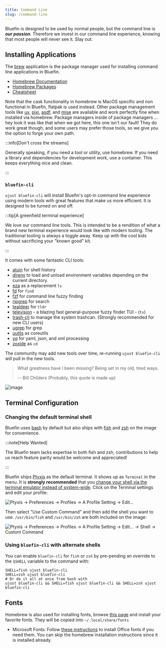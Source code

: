 ```yaml
---
title: Command Line 
slug: /command-line
---
```


Bluefin is designed to be used by normal people, but the command line is _**our passion**_. Therefore we invest in our command line experience, knowing that most people will never see it. Slay out.

## Installing Applications 

The [brew](https://brew.sh/) application is the package manager used for installing command line applications in Bluefin.

- [Homebrew Documentation](https://docs.brew.sh/)
- [Homebrew Packages](https://formulae.brew.sh/)
- [Cheatsheet](https://devhints.io/homebrew)

Note that the cask functionality in homebrew is MacOS specific and non functional in Bluefin, flatpak is used instead. Other package management tools like [uv](https://github.com/astral-sh/uv), [pixi](https://github.com/prefix-dev/pixi), [asdf](https://asdf-vm.com/), and [mise](https://github.com/jdx/mise) are available and work perfectly fine when installed via homebrew. Package managers inside of package managers ... hey look it was like that when we got here, this one isn't our fault! They do work great though, and some users may prefer those tools, so we give *you* the option to forge your own path. 

:::info[Don't cross the streams]

Generally speaking, if you need a tool or utility, use homebrew. If you need a library and dependencies for development work, use a container. This keeps everything nice and clean. 

:::

### `bluefin-cli`

`ujust bluefin-cli` will install Bluefin's opt-in command line experience using modern tools with great features that make us more efficient. It is designed to be turned on and off. 

:::tip[A greenfield terminal experience]

We love our command line tools. This is intended to be a rendition of what a brand new terminal experience would look like with modern tooling. The traditional tooling is always a toggle away. Keep up with the cool kids without sacrificing your "known good" kit. 

:::

It comes with some fantastic CLI tools:

- [atuin](https://github.com/atuinsh/atuin) for shell history
- [direnv](https://direnv.net/) to load and unload environment variables depending on the current directory.
- [eza](https://github.com/eza-community/eza) as a replacement `ls`
- [fd](https://github.com/sharkdp/fd) for `find`
- [fzf](https://github.com/junegunn/fzf) for command line fuzzy finding
- [ripgrep](https://github.com/BurntSushi/ripgrep) for search
- [tealdeer](https://github.com/dbrgn/tealdeer) for `tldr`
- [television](https://github.com/alexpasmantier/television) - a blazing fast general-purpose fuzzy finder TUI - (`tv`)
- [trash-cli](https://github.com/andreafrancia/trash-cli) to manage the system trashcan. (Strongly recommended for new CLI users)
- [ugrep](https://github.com/Genivia/ugrep) for grep
- [uutils](https://github.com/uutils/coreutils) as coreutils
- [yq](https://github.com/mikefarah/yq) for yaml, json, and xml processing
- [zoxide](https://github.com/ajeetdsouza/zoxide) as `cd`

The community may add new tools over time, re-running `ujust bluefin-cli` will pull in the new tools.

> What greatness have I been missing? Being set in my old, tired ways.
>
> -- Bill Childers (Probably, this quote is made up)

![image](https://github.com/user-attachments/assets/89be8151-5b57-4b71-bbe5-988bef2d6798)

## Terminal Configuration

### Changing the default terminal shell

Bluefin uses [bash](https://www.gnu.org/software/bash/) by default but also ships with [fish](https://fishshell.com/) and [zsh](https://www.zsh.org/) on the image for convenience.

:::note[Help Wanted]

The Bluefin team lacks expertise in both fish and zsh, contributions to help us reach feature parity would be welcome and appreciated!

:::

Bluefin ships [Ptyxis](https://devsuite.app/ptyxis/) as the default terminal. It shows up as `Terminal` in the menu. It is **strongly recommended** that you [change your shell via the terminal emulator instead of system-wide](https://tim.siosm.fr/blog/2023/12/22/dont-change-defaut-login-shell/). Click on the Terminal settings and edit your profile:

![Ptyxis → Preferences → Profiles → A Profile Setting → Edit...](https://github.com/user-attachments/assets/2c122205-dbd8-41e6-8b7b-4f536c3b69e9)

Then select "Use Custom Command" and then add the shell you want to use. `/usr/bin/fish` and `/usr/bin/zsh` are both included on the image:

![Ptyxis → Preferences → Profiles → A Profile Setting → Edit... → Shell → Custom Command](https://github.com/user-attachments/assets/8eb039db-7ec1-4847-b3d7-496d69fe9538)

### Using `bluefin-cli` with alternate shells

You can enable `bluefin-cli` for `fish` or `zsh` by pre-pending an override to the `$SHELL` variable to the command with:

```
SHELL=fish ujust bluefin-cli
SHELL=zsh ujust bluefin-cli
# Or do it all at once from bash with
ujust bluefin-cli && SHELL=fish ujust bluefin-cli && SHELL=zsh ujust bluefin-cli
```

## Fonts

Homebrew is also used for installing fonts, browse [this page](https://formulae.brew.sh/cask-font/) and install your favorite fonts. They will be copied into `~/.local/share/fonts`

- Microsoft Fonts: Follow [these instructions](https://github.com/colindean/homebrew-fonts-nonfree) to install Office fonts if you need them. You can skip the homebrew installation instructions since it is installed already.

